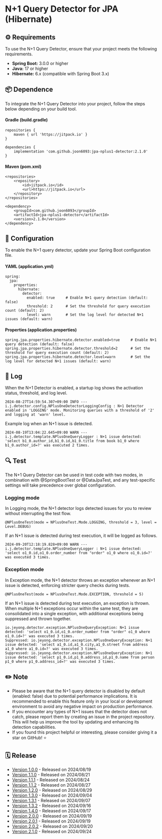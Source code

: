 # N+1 Query Detector for JPA (Hibernate)

## ⚙️ Requirements
To use the N+1 Query Detector, ensure that your project meets the following requirements.

- **Spring Boot:** 3.0.0 or higher
- **Java:** 17 or higher
- **Hibernate:** 6.x (compatible with Spring Boot 3.x)

## 📦 Dependence
To integrate the N+1 Query Detector into your project, follow the steps below depending on your build tool.

#### Gradle (build.gradle)

```
repositories {
    maven { url 'https://jitpack.io' }
}

dependencies {  
    implementation 'com.github.joon6093:jpa-nplus1-detector:2.1.0'  
}
```

#### Maven (pom.xml)

```
<repositories>  
    <repository>  
        <id>jitpack.io</id>  
        <url>https://jitpack.io</url>  
    </repository>  
</repositories>

<dependency>  
    <groupId>com.github.joon6093</groupId>  
    <artifactId>jpa-nplus1-detector</artifactId>  
    <version>2.1.0</version>  
</dependency>
```

## 🔧 Configuration
To enable the N+1 query detector, update your Spring Boot configuration file.

#### YAML (application.yml)
```
spring:
  jpa:  
    properties:  
      hibernate:  
        detector:  
          enabled: true     # Enable N+1 query detection (default: false)  
          threshold: 2      # Set the threshold for query execution count (default: 2)
          level: warn       # Set the log level for detected N+1 issues (default: warn)
```

#### Properties (application.properties)
```
spring.jpa.properties.hibernate.detector.enabled=true     # Enable N+1 query detection (default: false)
spring.jpa.properties.hibernate.detector.threshold=2      # Set the threshold for query execution count (default: 2)
spring.jpa.properties.hibernate.detector.level=warn       # Set the log level for detected N+1 issues (default: warn)
```

## 📄 Log
When the N+1 Detector is enabled, a startup log shows the activation status, threshold, and log level.
```
2024-08-27T14:59:54.307+09:00 INFO --- i.j.detector.config.NPlusOneDetectorLoggingConfig : N+1 Detector enabled in 'LOGGING' mode. Monitoring queries with a threshold of '2' and logging at 'warn' level.
```

Example log when an N+1 issue is detected.
```
2024-08-19T13:04:22.645+09:00 WARN --- i.j.detector.template.NPlusOneQueryLogger : N+1 issue detected: 'select b1_0.author_id,b1_0.id,b1_0.title from book b1_0 where b1_0.author_id=?' was executed 2 times.
```

## 🔍 Test
The N+1 Query Detector can be used in test code with two modes, in combination with @SpringBootTest or @DataJpaTest, and any test-specific settings will take precedence over global configuration.

### Logging mode
In Logging mode, the N+1 detector logs detected issues for you to review without interrupting the test flow.
```
@NPlusOneTest(mode = NPlusOneTest.Mode.LOGGING, threshold = 3, level = Level.DEBUG) 
```

If an N+1 issue is detected during test execution, it will be logged as follows.
```
2024-09-20T12:18:19.828+09:00 WARN --- i.j.detector.template.NPlusOneQueryLogger : N+1 issue detected: 'select o1_0.id,o1_0.order_number from "order" o1_0 where o1_0.id=?' was executed 3 times.
```

### Exception mode
In Exception mode, the N+1 detector throws an exception whenever an N+1 issue is detected, enforcing stricter query checks during tests.
```
@NPlusOneTest(mode = NPlusOneTest.Mode.EXCEPTION, threshold = 5)
```

If an N+1 issue is detected during test execution, an exception is thrown. When multiple N+1 exceptions occur within the same test, they are consolidated into a single exception, with additional exceptions being suppressed and thrown together.
```
io.jeyong.detector.exception.NPlusOneQueryException: N+1 issue detected: 'select o1_0.id,o1_0.order_number from "order" o1_0 where o1_0.id=?' was executed 3 times.
Suppressed: io.jeyong.detector.exception.NPlusOneQueryException: N+1 issue detected: 'select a1_0.id,a1_0.city,a1_0.street from address a1_0 where a1_0.id=?' was executed 3 times.
Suppressed: io.jeyong.detector.exception.NPlusOneQueryException: N+1 issue detected: 'select p1_0.id,p1_0.address_id,p1_0.name from person p1_0 where p1_0.address_id=?' was executed 3 times.
```

## ✏️ Note
- Please be aware that the N+1 query detector is disabled by default (enabled: false) due to potential performance implications. It is recommended to enable this feature only in your local or development environment to avoid any negative impact on production performance.
- If you encounter any types of N+1 issues that the detector does not catch, please report them by creating an issue in the project repository. This will help us improve the tool by updating and enhancing its detection capabilities.
- If you found this project helpful or interesting, please consider giving it a star on GitHub! ⭐

## 🗓️ Release
- [Version 1.0.0](https://github.com/joon6093/jpa-nplus1-detector/releases/tag/1.0.0) - Released on 2024/08/19
- [Version 1.1.0](https://github.com/joon6093/jpa-nplus1-detector/releases/tag/1.1.0) - Released on 2024/08/21
- [Version 1.1.1](https://github.com/joon6093/jpa-nplus1-detector/releases/tag/1.1.1) - Released on 2024/08/24
- [Version 1.1.2](https://github.com/joon6093/jpa-nplus1-detector/releases/tag/1.1.2) - Released on 2024/08/27
- [Version 1.2.0](https://github.com/joon6093/jpa-nplus1-detector/releases/tag/1.2.0) - Released on 2024/08/29
- [Version 1.3.0](https://github.com/joon6093/jpa-nplus1-detector/releases/tag/1.3.0) - Released on 2024/09/04
- [Version 1.3.1](https://github.com/joon6093/jpa-nplus1-detector/releases/tag/1.3.1) - Released on 2024/09/07
- [Version 1.3.2](https://github.com/joon6093/jpa-nplus1-detector/releases/tag/1.3.2) - Released on 2024/09/16
- [Version 1.4.0](https://github.com/joon6093/jpa-nplus1-detector/releases/tag/1.4.0) - Released on 2024/09/17
- [Version 2.0.0](https://github.com/joon6093/jpa-nplus1-detector/releases/tag/2.0.0) - Released on 2024/09/19
- [Version 2.0.1](https://github.com/joon6093/jpa-nplus1-detector/releases/tag/2.0.1) - Released on 2024/09/19
- [Version 2.0.2](https://github.com/joon6093/jpa-nplus1-detector/releases/tag/2.0.2) - Released on 2024/09/20
- [Version 2.1.0](https://github.com/joon6093/jpa-nplus1-detector/releases/tag/2.1.0) - Released on 2024/09/24
